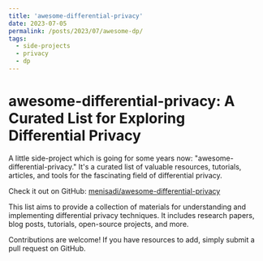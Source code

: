 ```yaml
---
title: 'awesome-differential-privacy'
date: 2023-07-05
permalink: /posts/2023/07/awesome-dp/
tags:
  - side-projects 
  - privacy 
  - dp 
---
```


# awesome-differential-privacy: A Curated List for Exploring Differential Privacy
A little side-project which is going for some years now: "awesome-differential-privacy." It's a curated list of valuable resources, tutorials, articles, and tools for the fascinating field of differential privacy.

Check it out on GitHub: [menisadi/awesome-differential-privacy](https://github.com/menisadi/awesome-differential-privacy)

This list aims to provide a collection of materials for understanding and implementing differential privacy techniques. It includes research papers, blog posts, tutorials, open-source projects, and more. 

Contributions are welcome! If you have resources to add, simply submit a pull request on GitHub. 


